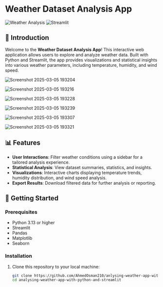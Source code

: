 # Weather Dataset Analysis App

![Weather Analysis](https://img.shields.io/badge/Python-3.13-blue?style=flat-square) ![Streamlit](https://img.shields.io/badge/Streamlit-1.0.0-orange?style=flat-square)

## 📖 Introduction

Welcome to the **Weather Dataset Analysis App**! This interactive web application allows users to explore and analyze weather data. Built with Python and Streamlit, the app provides visualizations and statistical insights into various weather parameters, including temperature, humidity, and wind speed.

![Screenshot 2025-03-05 193204](https://github.com/user-attachments/assets/94a2c767-204c-4195-aea3-7b0e74f9306c)

![Screenshot 2025-03-05 193216](https://github.com/user-attachments/assets/9f126099-eed6-4f06-bb4e-2000855d21a4)

![Screenshot 2025-03-05 193228](https://github.com/user-attachments/assets/04eb1e8c-9f3f-45e2-be1a-37f094933cb2)

![Screenshot 2025-03-05 193239](https://github.com/user-attachments/assets/d1e4004b-ecfa-47ea-b133-8943046afb69)

![Screenshot 2025-03-05 193307](https://github.com/user-attachments/assets/5a7a9afe-cecf-4007-af88-d9c975a1877a)

![Screenshot 2025-03-05 193321](https://github.com/user-attachments/assets/6318d72e-8d76-4429-9e21-178c5a411337)


## 📊 Features

- **User Interactions**: Filter weather conditions using a sidebar for a tailored analysis experience.
- **Statistical Analysis**: View dataset summaries, statistics, and insights.
- **Visualizations**: Interactive charts displaying temperature trends, humidity distribution, and wind speed analysis.
- **Export Results**: Download filtered data for further analysis or reporting.

## 🚀 Getting Started

### Prerequisites

- Python 3.13 or higher
- Streamlit
- Pandas
- Matplotlib
- Seaborn

### Installation

1. Clone this repository to your local machine:
   ```bash
   git clone https://github.com/AhmedOsman210/anlysing-weather-app-with-python-and-streamlit.git
   cd analysing-weather-app-with-python-and-streamlit

